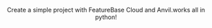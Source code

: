 </h1>
<p align="center">Create a simple project with FeatureBase Cloud and Anvil.works all in python! </p>
